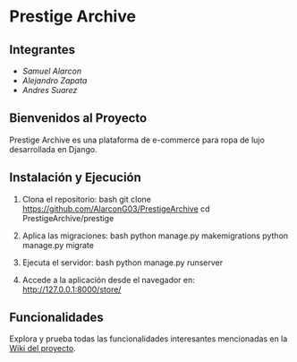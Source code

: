# Prestige Archive

## Integrantes

- *Samuel Alarcon*
- *Alejandro Zapata*
- *Andres Suarez*

## Bienvenidos al Proyecto

Prestige Archive es una plataforma de e-commerce para ropa de lujo desarrollada en Django.

## Instalación y Ejecución

1. Clona el repositorio:
   bash
   git clone https://github.com/AlarconG03/PrestigeArchive
   cd PrestigeArchive/prestige
   
2. Aplica las migraciones:
   bash
   python manage.py makemigrations
   python manage.py migrate
   
3. Ejecuta el servidor:
   bash
   python manage.py runserver

4. Accede a la aplicación desde el navegador en:
   http://127.0.0.1:8000/store/   

## Funcionalidades

Explora y prueba todas las funcionalidades interesantes mencionadas en la [Wiki del proyecto](https://github.com/AlarconG03/PrestigeArchive/wiki).
